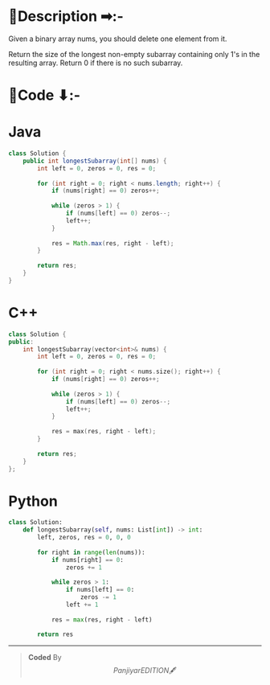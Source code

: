 # 📍Description ➡:-
<!-- Describe your first thoughts on how to solve this problem. -->
Given a binary array nums, you should delete one element from it.

Return the size of the longest non-empty subarray containing only 1's in the resulting array. Return 0 if there is no such subarray.


# 📝Code ⬇:-


# Java
```java []
class Solution {
    public int longestSubarray(int[] nums) {
        int left = 0, zeros = 0, res = 0;
        
        for (int right = 0; right < nums.length; right++) {
            if (nums[right] == 0) zeros++;
            
            while (zeros > 1) {
                if (nums[left] == 0) zeros--;
                left++;
            }
            
            res = Math.max(res, right - left);
        }
        
        return res;
    }
}

```

# C++
``` cpp []
class Solution {
public:
    int longestSubarray(vector<int>& nums) {
        int left = 0, zeros = 0, res = 0;
        
        for (int right = 0; right < nums.size(); right++) {
            if (nums[right] == 0) zeros++;
            
            while (zeros > 1) {
                if (nums[left] == 0) zeros--;
                left++;
            }
            
            res = max(res, right - left);
        }
        
        return res;
    }
};
```

# Python
``` python []
class Solution:
    def longestSubarray(self, nums: List[int]) -> int:
        left, zeros, res = 0, 0, 0
        
        for right in range(len(nums)):
            if nums[right] == 0:
                zeros += 1
            
            while zeros > 1:
                if nums[left] == 0:
                    zeros -= 1
                left += 1
            
            res = max(res, right - left)
        
        return res  
```

---

>    **Coded** By $$Panjiyar EDITION 🖋  $$

               

